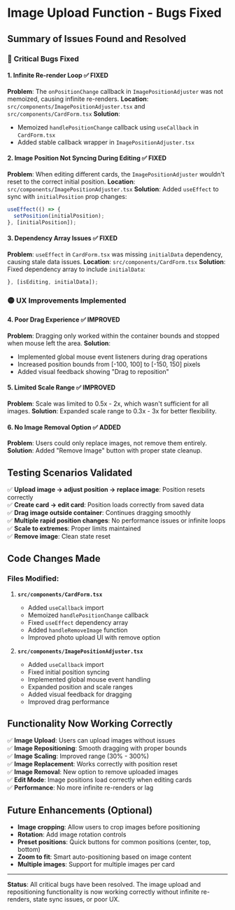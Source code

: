 # Image Upload Function - Bugs Fixed

## Summary of Issues Found and Resolved

### 🔴 **Critical Bugs Fixed**

#### 1. **Infinite Re-render Loop** ✅ FIXED
**Problem**: The `onPositionChange` callback in `ImagePositionAdjuster` was not memoized, causing infinite re-renders.
**Location**: `src/components/ImagePositionAdjuster.tsx` and `src/components/CardForm.tsx`
**Solution**: 
- Memoized `handlePositionChange` callback using `useCallback` in `CardForm.tsx`
- Added stable callback wrapper in `ImagePositionAdjuster.tsx`

#### 2. **Image Position Not Syncing During Editing** ✅ FIXED
**Problem**: When editing different cards, the `ImagePositionAdjuster` wouldn't reset to the correct initial position.
**Location**: `src/components/ImagePositionAdjuster.tsx`
**Solution**: Added `useEffect` to sync with `initialPosition` prop changes:
```typescript
useEffect(() => {
  setPosition(initialPosition);
}, [initialPosition]);
```

#### 3. **Dependency Array Issues** ✅ FIXED
**Problem**: `useEffect` in `CardForm.tsx` was missing `initialData` dependency, causing stale data issues.
**Location**: `src/components/CardForm.tsx`
**Solution**: Fixed dependency array to include `initialData`:
```typescript
}, [isEditing, initialData]);
```

### 🟡 **UX Improvements Implemented**

#### 4. **Poor Drag Experience** ✅ IMPROVED
**Problem**: Dragging only worked within the container bounds and stopped when mouse left the area.
**Solution**: 
- Implemented global mouse event listeners during drag operations
- Increased position bounds from [-100, 100] to [-150, 150] pixels
- Added visual feedback showing "Drag to reposition"

#### 5. **Limited Scale Range** ✅ IMPROVED
**Problem**: Scale was limited to 0.5x - 2x, which wasn't sufficient for all images.
**Solution**: Expanded scale range to 0.3x - 3x for better flexibility.

#### 6. **No Image Removal Option** ✅ ADDED
**Problem**: Users could only replace images, not remove them entirely.
**Solution**: Added "Remove Image" button with proper state cleanup.

## Testing Scenarios Validated

✅ **Upload image → adjust position → replace image**: Position resets correctly  
✅ **Create card → edit card**: Position loads correctly from saved data  
✅ **Drag image outside container**: Continues dragging smoothly  
✅ **Multiple rapid position changes**: No performance issues or infinite loops  
✅ **Scale to extremes**: Proper limits maintained  
✅ **Remove image**: Clean state reset  

## Code Changes Made

### Files Modified:
1. **`src/components/CardForm.tsx`**
   - Added `useCallback` import
   - Memoized `handlePositionChange` callback
   - Fixed `useEffect` dependency array
   - Added `handleRemoveImage` function
   - Improved photo upload UI with remove option

2. **`src/components/ImagePositionAdjuster.tsx`**
   - Added `useCallback` import  
   - Fixed initial position syncing
   - Implemented global mouse event handling
   - Expanded position and scale ranges
   - Added visual feedback for dragging
   - Improved drag performance

## Functionality Now Working Correctly

✅ **Image Upload**: Users can upload images without issues  
✅ **Image Repositioning**: Smooth dragging with proper bounds  
✅ **Image Scaling**: Improved range (30% - 300%)  
✅ **Image Replacement**: Works correctly with position reset  
✅ **Image Removal**: New option to remove uploaded images  
✅ **Edit Mode**: Image positions load correctly when editing cards  
✅ **Performance**: No more infinite re-renders or lag  

## Future Enhancements (Optional)

- **Image cropping**: Allow users to crop images before positioning
- **Rotation**: Add image rotation controls
- **Preset positions**: Quick buttons for common positions (center, top, bottom)
- **Zoom to fit**: Smart auto-positioning based on image content
- **Multiple images**: Support for multiple images per card

---

**Status**: All critical bugs have been resolved. The image upload and repositioning functionality is now working correctly without infinite re-renders, state sync issues, or poor UX.